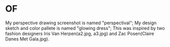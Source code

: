 # OF
My perspective drawing screenshot is named "perspectival";
My design sketch and color pallete is named "glowing dress";
This was inspired by two fashion designers Iris Van Herpen(a2.jpg, a3.jpg) and Zac Posen(Claire Danes Met Gala.jpg).
